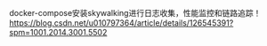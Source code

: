 docker-compose安装skywalking进行日志收集，性能监控和链路追踪！
https://blog.csdn.net/u010797364/article/details/126545391?spm=1001.2014.3001.5502